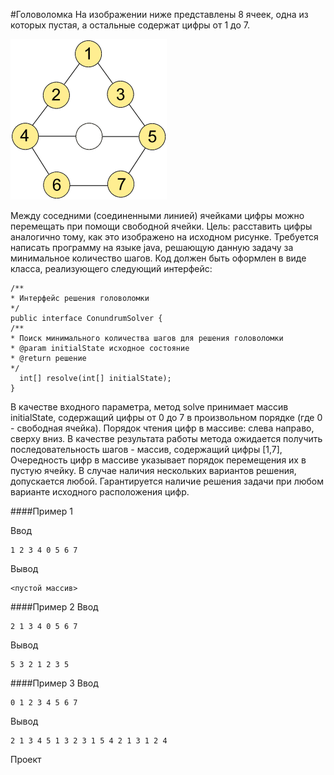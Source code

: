 #Головоломка
На изображении ниже представлены 8 ячеек, одна из которых пустая, а остальные содержат цифры от 1 до 7.

![](playingField.png)

Между соседними (соединенными линией) ячейками цифры можно перемещать при помощи свободной ячейки. Цель: расставить
цифры аналогично тому, как это изображено на исходном рисунке. Требуется написать программу на языке java, решающую
данную задачу за минимальное количество шагов. Код должен быть оформлен в виде класса, реализующего следующий
интерфейс:

    /**
    * Интерфейс решения головоломки
    */
    public interface ConundrumSolver {
    /**
    * Поиск минимального количества шагов для решения головоломки
    * @param initialState исходное состояние
    * @return решение
    */
      int[] resolve(int[] initialState);
    }
    
В качестве входного параметра, метод solve принимает массив initialState, содержащий цифры от 0 до 7 в произвольном порядке
(где 0 - свободная ячейка). Порядок чтения цифр в массиве: слева направо, сверху вниз. В качестве результата работы метода
ожидается получить последовательность шагов - массив, содержащий цифры [1,7], Очередность цифр в массиве указывает
порядок перемещения их в пустую ячейку. В случае наличия нескольких вариантов решения, допускается любой. Гарантируется
наличие решения задачи при любом варианте исходного расположения цифр.

####Пример 1

Ввод

    1 2 3 4 0 5 6 7
Вывод

    <пустой массив>
####Пример 2
Ввод

    2 1 3 4 0 5 6 7
Вывод

    5 3 2 1 2 3 5
####Пример 3
Ввод

    0 1 2 3 4 5 6 7
Вывод

    2 1 3 4 5 1 3 2 3 1 5 4 2 1 3 1 2 4
    
Проект